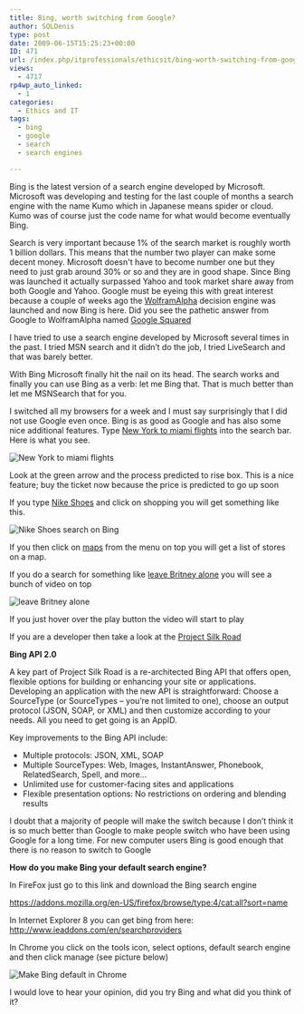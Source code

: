 ```yaml
---
title: Bing, worth switching from Google?
author: SQLDenis
type: post
date: 2009-06-15T15:25:23+00:00
ID: 471
url: /index.php/itprofessionals/ethicsit/bing-worth-switching-from-google/
views:
  - 4717
rp4wp_auto_linked:
  - 1
categories:
  - Ethics and IT
tags:
  - bing
  - google
  - search
  - search engines

---
```

Bing is the latest version of a search engine developed by Microsoft. Microsoft was developing and testing for the last couple of months a search engine with the name Kumo which in Japanese means spider or cloud. Kumo was of course just the code name for what would become eventually Bing. 

Search is very important because 1% of the search market is roughly worth 1 billion dollars. This means that the number two player can make some decent money. Microsoft doesn't have to become number one but they need to just grab around 30% or so and they are in good shape. Since Bing was launched it actually surpassed Yahoo and took market share away from both Google and Yahoo. Google must be eyeing this with great interest because a couple of weeks ago the [WolframAlpha][1] decision engine was launched and now Bing is here. Did you see the pathetic answer from Google to WolframAlpha named [Google Squared][2]

I have tried to use a search engine developed by Microsoft several times in the past. I tried MSN search and it didn’t do the job, I tried LiveSearch and that was barely better. 

With Bing Microsoft finally hit the nail on its head. The search works and finally you can use Bing as a verb: let me Bing that. That is much better than let me MSNSearch that for you. 

I switched all my browsers for a week and I must say surprisingly that I did not use Google even once. Bing is as good as Google and has also some nice additional features. Type [New York to miami flights][3] into the search bar. Here is what you see. 

![New York to miami flights][4]



Look at the green arrow and the process predicted to rise box. This is a nice feature; buy the ticket now because the price is predicted to go up soon

If you type [Nike Shoes][5] and click on shopping you will get something like this.

![Nike Shoes search on Bing][6]



If you then click on [maps][7] from the menu on top you will get a list of stores on a map.

If you do a search for something like [leave Britney alone][8] you will see a bunch of video on top

![leave Britney alone][9]



If you just hover over the play button the video will start to play

If you are a developer then take a look at the [Project Silk Road][10]

**Bing API 2.0**
  
A key part of Project Silk Road is a re-architected Bing API that offers open, flexible options for building or enhancing your site or applications. Developing an application with the new API is straightforward: Choose a SourceType (or SourceTypes – you’re not limited to one), choose an output protocol (JSON, SOAP, or XML) and then customize according to your needs. All you need to get going is an AppID.
  
Key improvements to the Bing API include:

  * Multiple protocols: JSON, XML, SOAP
  * Multiple SourceTypes: Web, Images, InstantAnswer, Phonebook, RelatedSearch, Spell, and more…
  * Unlimited use for customer-facing sites and applications
  * Flexible presentation options: No restrictions on ordering and blending results

I doubt that a majority of people will make the switch because I don’t think it is so much better than Google to make people switch who have been using Google for a long time. For new computer users Bing is good enough that there is no reason to switch to Google

**How do you make Bing your default search engine?**
  
In FireFox just go to this link and download the Bing search engine
  
https://addons.mozilla.org/en-US/firefox/browse/type:4/cat:all?sort=name

In Internet Explorer 8 you can get bing from here: http://www.ieaddons.com/en/searchproviders

In Chrome you click on the tools icon, select options, default search engine and then click manage (see picture below)

![Make Bing default in Chrome][11]



I would love to hear your opinion, did you try Bing and what did you think of it?

 [1]: http://www.wolframalpha.com/
 [2]: http://www.google.com/squared/search?q=wolfram
 [3]: http://www.bing.com/search?q=New+York+to+miami+flights&go=&form=QBRE
 [4]: http://imgur.com/Y9K9g.png
 [5]: http://www.bing.com/shopping/search?q=Nike+Shoes&mkt=en-US&FORM=BPFD
 [6]: http://imgur.com/uj1A7.png
 [7]: http://www.bing.com/maps/default.aspx?q=Nike+Shoes&mkt=en-US&FORM=BYFD
 [8]: http://www.bing.com/search?q=leave+Britney+alone&go=&form=QBRE
 [9]: http://imgur.com/brZq5.png
 [10]: http://www.bing.com/developers/?FORM=ZZFD3
 [11]: http://imgur.com/a4dEo.png